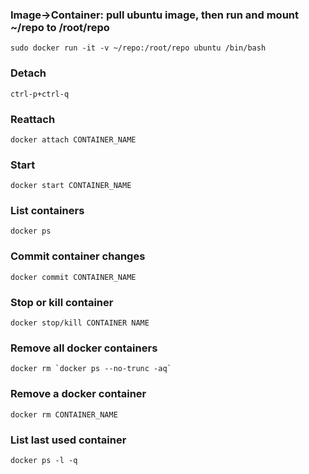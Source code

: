 ### Image->Container: pull ubuntu image, then run and mount ~/repo to /root/repo

`sudo docker run -it -v ~/repo:/root/repo ubuntu /bin/bash`

### Detach

`ctrl-p+ctrl-q`

### Reattach

`docker attach CONTAINER_NAME`

### Start

`docker start CONTAINER_NAME`

### List containers

`docker ps`

### Commit container changes

`docker commit CONTAINER_NAME`

### Stop or kill container

``docker stop/kill CONTAINER NAME``

### Remove all docker containers

``docker rm `docker ps --no-trunc -aq` ``

### Remove a docker container

``docker rm CONTAINER_NAME``

### List last used container

``docker ps -l -q``
